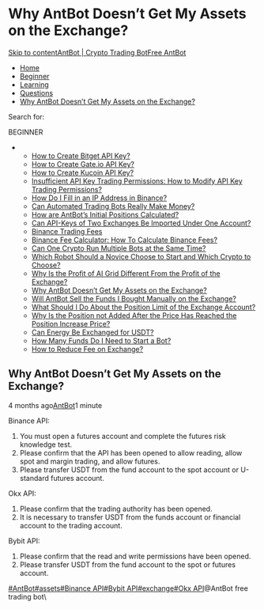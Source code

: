 # Why AntBot Doesn’t Get My Assets on the Exchange?

[Skip to content](https://www.antrade.io/guide/docs/en/why-doesnt-get-assets/#content)[AntBot | Crypto Trading Bot](https://www.antrade.io/guide/docs/en/)[Free AntBot](https://antrade.io/)

* [Home](https://www.antrade.io/guide/docs/en)
* [Beginner](https://www.antrade.io/guide/docs/en/en-beginner/)
* [Learning](https://www.antrade.io/guide/docs/en/en-learning/)
* [Questions](https://www.antrade.io/guide/docs/en/en-questions/)
* [Why AntBot Doesn’t Get My Assets on the Exchange?](https://www.antrade.io/guide/docs/en/why-doesnt-get-assets/)

Search for:

BEGINNER

*
  * [How to Create Bitget API Key?](https://www.antrade.io/guide/docs/en/binding\_bitget/)
  * [How to Create Gate.io API Key?](https://www.antrade.io/guide/docs/en/binding\_gateio/)
  * [How to Create Kucoin API Key?](https://www.antrade.io/guide/docs/en/binding\_kucoin/)
  * [Insufficient API Key Trading Permissions: How to Modify API Key Trading Permissions?](https://www.antrade.io/guide/docs/en/insufficient-api-trading-permissions/)
  * [How Do I Fill in an IP Address in Binance?](https://www.antrade.io/guide/docs/en/ip-address-of-binance/)
  * [Can Automated Trading Bots Really Make Money?](https://www.antrade.io/guide/docs/en/robots-make-money/)
  * [How are AntBot’s Initial Positions Calculated?](https://www.antrade.io/guide/docs/en/antbots-initial-positions-calculated/)
  * [Can API-Keys of Two Exchanges Be Imported Under One Account?](https://www.antrade.io/guide/docs/en/two-api-keys-under-one-account/)
  * [Binance Trading Fees](https://www.antrade.io/guide/docs/en/binance-trading-fees/)
  * [Binance Fee Calculator: How To Calculate Binance Fees?](https://www.antrade.io/guide/docs/en/binance-fee-calculator-how-to-calculate-binance-fees/)
  * [Can One Crypto Run Multiple Bots at the Same Time?](https://www.antrade.io/guide/docs/en/one-crypto-run-multiple-bots/)
  * [Which Robot Should a Novice Choose to Start and Which Crypto to Choose?](https://www.antrade.io/guide/docs/en/novice-choose-bot-and-crypto/)
  * [Why Is the Profit of AI Grid Different From the Profit of the Exchange?](https://www.antrade.io/guide/docs/en/the-profit-difference-in-ai-grid-and-exchange/)
  * [Why AntBot Doesn’t Get My Assets on the Exchange?](https://www.antrade.io/guide/docs/en/why-doesnt-get-assets/)
  * [Will AntBot Sell the Funds I Bought Manually on the Exchange?](https://www.antrade.io/guide/docs/en/will-antbot-sell-funds-i-bought/)
  * [What Should I Do About the Position Limit of the Exchange Account?](https://www.antrade.io/guide/docs/en/position-limit-of-exchange-account/)
  * [Why Is the Position not Added After the Price Has Reached the Position Increase Price?](https://www.antrade.io/guide/docs/en/why-is-position-not-added/)
  * [Can Energy Be Exchanged for USDT?](https://www.antrade.io/guide/docs/en/energy-exchange-usdt/)
  * [How Many Funds Do I Need to Start a Bot?](https://www.antrade.io/guide/docs/en/funds-to-start-bot/)
  * [How to Reduce Fee on Exchange?](https://www.antrade.io/guide/docs/en/reduce-fee-on-exchange/)

## Why AntBot Doesn’t Get My Assets on the Exchange?

4 months ago[AntBot](https://www.antrade.io/guide/docs/en/author/antbot/)1 minute

Binance API:

1. You must open a futures account and complete the futures risk knowledge test.
2. Please confirm that the API has been opened to allow reading, allow spot and margin trading, and allow futures.
3. Please transfer USDT from the fund account to the spot account or U-standard futures account.

Okx API:

1. Please confirm that the trading authority has been opened.
2. It is necessary to transfer USDT from the funds account or financial account to the trading account.

Bybit API:

1. Please confirm that the read and write permissions have been opened.
2. Please transfer USDT from the fund account to the spot or futures account.

[#AntBot](https://www.antrade.io/guide/docs/en/tag/antbot/)[#assets](https://www.antrade.io/guide/docs/en/tag/assets/)[#Binance API](https://www.antrade.io/guide/docs/en/tag/binance-api/)[#Bybit API](https://www.antrade.io/guide/docs/en/tag/bybit-api/)[#exchange](https://www.antrade.io/guide/docs/en/tag/exchange/)[#Okx API](https://www.antrade.io/guide/docs/en/tag/okx-api/)@AntBot free trading bot\
